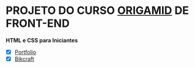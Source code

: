 # PROJETO DO CURSO [ORIGAMID](https://www.origamid.com/) DE FRONT-END

**HTML e CSS para Iniciantes**

- [x] [Portfolio](https://guilhermeroberto.github.io/projeto-portfolio/)
- [x] [Bikcraft](https://guilhermeroberto.github.io/projeto-bikcraft/)
